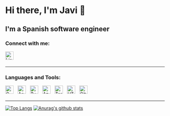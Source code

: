 # Hi there, I'm Javi 👋 


## I'm a Spanish software engineer


### Connect with me:

<div>
<a target="_blank" href="https://linkedin.com/in/javierpm">
<img align="left" alt="Linkedin" width="26px" src="https://cdn.jsdelivr.net/gh/devicons/devicon/icons/linkedin/linkedin-original.svg" />
</a>
</div>

<br />
<br />

---
### Languages and Tools:

<img align="left" alt="C sharp" width="26px" style="padding-right: 10px" src="https://cdn.jsdelivr.net/gh/devicons/devicon/icons/csharp/csharp-original.svg" />
<img align="left" alt="Angular" width="26px" style="padding-right: 10px" src="https://cdn.jsdelivr.net/gh/devicons/devicon/icons/angularjs/angularjs-original.svg" />
<img align="left" alt="Typescript" width="26px" style="padding-right: 10px" src="https://cdn.jsdelivr.net/gh/devicons/devicon/icons/typescript/typescript-original.svg" />
<img align="left" alt="Azure" width="26px" style="padding-right: 10px" src="https://cdn.jsdelivr.net/gh/devicons/devicon/icons/azure/azure-original.svg" />
<img align="left" alt="Terraform" width="26px" style="padding-right: 10px" src="https://cdn.jsdelivr.net/gh/devicons/devicon/icons/terraform/terraform-original.svg" />
<img align="left" alt="HTML" width="26px" style="padding-right: 10px" src="https://cdn.jsdelivr.net/gh/devicons/devicon/icons/html5/html5-original.svg" />
<img align="left" alt="Git" width="26px" style="padding-right: 10px" src="https://cdn.jsdelivr.net/gh/devicons/devicon/icons/git/git-original.svg" />

<br />
<br />

---

[![Top Langs](https://github-readme-stats-javissimo.vercel.app/api/top-langs/?username=javissimo&theme=tokyonight&count_private=true&show_icons=true&layout=compact)](https://github.com/javissimo/github-readme-stats)
[![Anurag's github stats](https://github-readme-stats-javissimo.vercel.app/api?username=javissimo&count_private=true&show_icons=true&theme=tokyonight)](https://github.com/javissimo/github-readme-stats)

<!--
**javissimo/javissimo** is a ✨ _special_ ✨ repository because its `README.md` (this file) appears on your GitHub profile.

Here are some ideas to get you started:

- 🔭 I’m currently working on ...
- 🌱 I’m currently learning ...
- 👯 I’m looking to collaborate on ...
- 🤔 I’m looking for help with ...
- 💬 Ask me about ...
- 📫 How to reach me: ...
- 😄 Pronouns: ...
- ⚡ Fun fact: ...
-->
